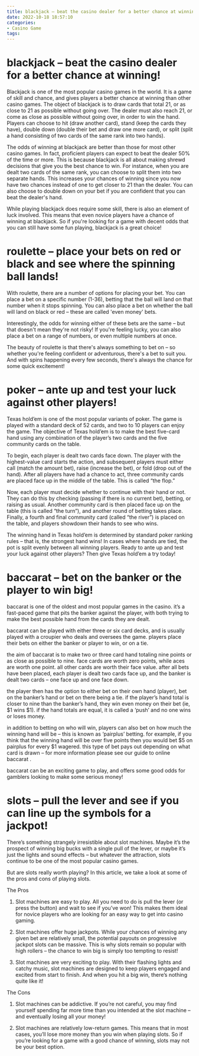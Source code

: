 ```yaml
---
title: blackjack – beat the casino dealer for a better chance at winning!
date: 2022-10-18 18:57:10
categories:
- Casino Game
tags:
---
```



#  blackjack – beat the casino dealer for a better chance at winning!

Blackjack is one of the most popular casino games in the world. It is a game of skill and chance, and gives players a better chance at winning than other casino games. The object of blackjack is to draw cards that total 21, or as close to 21 as possible without going over. The dealer must also reach 21, or come as close as possible without going over, in order to win the hand. Players can choose to hit (draw another card), stand (keep the cards they have), double down (double their bet and draw one more card), or split (split a hand consisting of two cards of the same rank into two hands).

The odds of winning at blackjack are better than those for most other casino games. In fact, proficient players can expect to beat the dealer 50% of the time or more. This is because blackjack is all about making shrewd decisions that give you the best chance to win. For instance, when you are dealt two cards of the same rank, you can choose to split them into two separate hands. This increases your chances of winning since you now have two chances instead of one to get closer to 21 than the dealer. You can also choose to double down on your bet if you are confident that you can beat the dealer's hand.

While playing blackjack does require some skill, there is also an element of luck involved. This means that even novice players have a chance of winning at blackjack. So if you're looking for a game with decent odds that you can still have some fun playing, blackjack is a great choice!

#  roulette – place your bets on red or black and see where the spinning ball lands!

With roulette, there are a number of options for placing your bet. You can place a bet on a specific number (1-36), betting that the ball will land on that number when it stops spinning. You can also place a bet on whether the ball will land on black or red – these are called 'even money' bets.

Interestingly, the odds for winning either of these bets are the same – but that doesn't mean they're not risky! If you're feeling lucky, you can also place a bet on a range of numbers, or even multiple numbers at once.

The beauty of roulette is that there's always something to bet on – so whether you're feeling confident or adventurous, there's a bet to suit you. And with spins happening every few seconds, there's always the chance for some quick excitement!

#  poker – ante up and test your luck against other players!

Texas hold’em is one of the most popular variants of poker. The game is played with a standard deck of 52 cards, and two to 10 players can enjoy the game. The objective of Texas hold’em is to make the best five-card hand using any combination of the player’s two cards and the five community cards on the table.

To begin, each player is dealt two cards face down. The player with the highest-value card starts the action, and subsequent players must either call (match the amount bet), raise (increase the bet), or fold (drop out of the hand). After all players have had a chance to act, three community cards are placed face up in the middle of the table. This is called “the flop.”

Now, each player must decide whether to continue with their hand or not. They can do this by checking (passing if there is no current bet), betting, or raising as usual. Another community card is then placed face up on the table (this is called “the turn”), and another round of betting takes place. Finally, a fourth and final community card (called “the river”) is placed on the table, and players showdown their hands to see who wins.

The winning hand in Texas hold’em is determined by standard poker ranking rules – that is, the strongest hand wins! In cases where hands are tied, the pot is split evenly between all winning players. Ready to ante up and test your luck against other players? Then give Texas hold’em a try today!

#  baccarat – bet on the banker or the player to win big!

baccarat is one of the oldest and most popular games in the casino. it’s a fast-paced game that pits the banker against the player, with both trying to make the best possible hand from the cards they are dealt.

baccarat can be played with either three or six card decks, and is usually played with a croupier who deals and oversees the game. players place their bets on either the banker or player to win, or on a tie.

the aim of baccarat is to make two or three card hand totaling nine points or as close as possible to nine. face cards are worth zero points, while aces are worth one point. all other cards are worth their face value. after all bets have been placed, each player is dealt two cards face up, and the banker is dealt two cards – one face up and one face down.

the player then has the option to either bet on their own hand (player), bet on the banker’s hand or bet on there being a tie. if the player’s hand total is closer to nine than the banker’s hand, they win even money on their bet (ie, $1 wins $1). if the hand totals are equal, it is called a ‘push’ and no one wins or loses money.

in addition to betting on who will win, players can also bet on how much the winning hand will be – this is known as ‘pairplus’ betting. for example, if you think that the winning hand will be over five points then you would bet $5 on pairplus for every $1 wagered. this type of bet pays out depending on what card is drawn – for more information please see our guide to online baccarat .

baccarat can be an exciting game to play, and offers some good odds for gamblers looking to make some serious money!

#  slots – pull the lever and see if you can line up the symbols for a jackpot!

There’s something strangely irresistible about slot machines. Maybe it’s the prospect of winning big bucks with a single pull of the lever, or maybe it’s just the lights and sound effects – but whatever the attraction, slots continue to be one of the most popular casino games.

But are slots really worth playing? In this article, we take a look at some of the pros and cons of playing slots.

The Pros

1. Slot machines are easy to play. All you need to do is pull the lever (or press the button) and wait to see if you’ve won! This makes them ideal for novice players who are looking for an easy way to get into casino gaming.

2. Slot machines offer huge jackpots. While your chances of winning any given bet are relatively small, the potential payouts on progressive jackpot slots can be massive. This is why slots remain so popular with high rollers – the chance to win big is simply too tempting to resist!

3. Slot machines are very exciting to play. With their flashing lights and catchy music, slot machines are designed to keep players engaged and excited from start to finish. And when you hit a big win, there’s nothing quite like it!

The Cons

1. Slot machines can be addictive. If you’re not careful, you may find yourself spending far more time than you intended at the slot machine – and eventually losing all your money!

2. Slot machines are relatively low-return games. This means that in most cases, you’ll lose more money than you win when playing slots. So if you’re looking for a game with a good chance of winning, slots may not be your best option.
